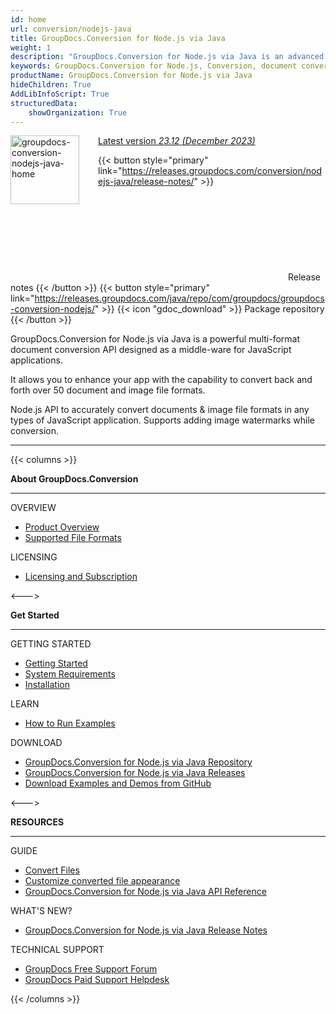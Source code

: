 ```yaml
---
id: home
url: conversion/nodejs-java
title: GroupDocs.Conversion for Node.js via Java
weight: 1
description: "GroupDocs.Conversion for Node.js via Java is an advanced document conversion API developed to convert files of different formats from within JavaScript applications."
keywords: GroupDocs.Conversion for Node.js, Conversion, document conversion, convert files, Node.js
productName: GroupDocs.Conversion for Node.js via Java
hideChildren: True
AddLibInfoScript: True
structuredData:
    showOrganization: True
---
```

<img src="/conversion/nodejs-java/images/home.png" alt="groupdocs-conversion-nodejs-java-home" align="left" style="width:110px; margin: 0 30px 30px 0"/>

<dt class="flex flex-wrap align-center gdoc-props__meta">
    <a href='https://releases.groupdocs.com/java/repo/com/groupdocs/groupdocs-conversion/23.12/' class="release-version-link">
        <span class="gdoc-props__tag tip">Latest version
            <i class="release-version-number">23.12</i>
            <i class="release-version-month">(December 2023)</i>
        </span> 
    </a>
</dt>

{{< button style="primary" link="https://releases.groupdocs.com/conversion/nodejs-java/release-notes/" >}} <svg class="gdoc-icon gdoc-product-doc__btn-icon"><use xlink:href="/img/groupdocs-stack.svg#document"></use></svg> Release notes {{< /button >}} 
{{< button style="primary" link="https://releases.groupdocs.com/java/repo/com/groupdocs/groupdocs-conversion-nodejs/" >}} {{< icon "gdoc_download" >}} Package repository {{< /button >}}

GroupDocs.Conversion for Node.js via Java is a powerful multi-format document conversion API designed as a middle-ware for JavaScript applications.  

It allows you to enhance your app with the capability to convert back and forth over 50 document and image file formats.  

Node.js API to accurately convert documents & image file formats in any types of JavaScript application. Supports adding image watermarks while conversion.

------
{{< columns >}}
<p><b>About GroupDocs.Conversion</b></p>
<hr><p>OVERVIEW</p></hr>
<ul>
	<li><a href='{{< ref "product-overview" >}}'>Product Overview</a></li>
	<li><a href='{{< ref "conversion/nodejs-java/getting-started/supported-document-formats.md" >}}'>Supported File Formats</a></li>
</ul>
<p>LICENSING</p>
<ul>
	<li><a href='{{< ref "conversion/nodejs-java/getting-started/licensing-and-subscription.md" >}}'>Licensing and Subscription</a></li>
</ul>
<--->
<p><b>Get Started</b></p>
<hr><p>GETTING STARTED</p></hr>
<ul>
	<li><a href='{{< ref "conversion/nodejs-java/getting-started" >}}'>Getting Started</a></li>
	<li><a href='{{< ref "conversion/nodejs-java/getting-started/system-requirements.md" >}}'>System Requirements</a></li>
	<li><a href='{{< ref "conversion/nodejs-java/getting-started/installation.md" >}}'>Installation</a></li>
</ul>
<p>LEARN</p>
<ul>
	<li><a href='{{< ref "conversion/nodejs-java/getting-started/how-to-run-examples.md" >}}'>How to Run Examples</a></li>
</ul>
<p>DOWNLOAD</p>
<ul>
	<li><a href="https://releases.groupdocs.com/java/repo/com/groupdocs/groupdocs-conversion-nodejs/">GroupDocs.Conversion for Node.js via Java Repository</a></li>
	</li><li><a href="https://releases.groupdocs.com/conversion/nodejs-java/">GroupDocs.Conversion for Node.js via Java Releases</a></li>
	<li><a href="https://github.com/groupdocs-conversion/GroupDocs.Conversion-for-Node.js-via-Java">Download Examples and Demos from GitHub</a></li>
</ul>
<--->
<p><b>RESOURCES</b></p>
<hr><p>GUIDE</p></hr>
<ul>
	<li><a href='{{< ref "conversion/nodejs-java/developer-guide/basic-usage/convert" >}}'>Convert Files</a></li>
	<li><a href='{{< ref "conversion/nodejs-java/developer-guide/advanced-usage/converting/conversion-options-by-document-family" >}}'>Customize converted file appearance</a></li>
	<li><a href="https://reference.groupdocs.com/conversion/java">GroupDocs.Conversion for Node.js via Java API Reference</a></li>
</ul>
<p>WHAT'S NEW?</p>
<ul>
	<li><a href="https://releases.groupdocs.com/conversion/nodejs-java/release-notes/">GroupDocs.Conversion for Node.js via Java Release Notes</a></li>
</ul>
<p>TECHNICAL SUPPORT</p>
<ul>
	<li><a href="https://forum.groupdocs.com/">GroupDocs Free Support Forum</a></li>
	<li><a href="https://helpdesk.groupdocs.com/">GroupDocs Paid Support Helpdesk</a></li>
</ul>
{{< /columns >}}
